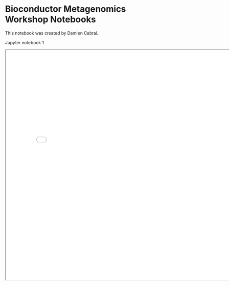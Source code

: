 # Bioconductor Metagenomics Workshop Notebooks

This notebook was created by Damien Cabral.

<p>Jupyter notebook 1</p>
<iframe src="../assets/DADA2_tutorial.html" height="750px" width="800px"></iframe>


